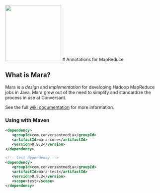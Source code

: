 <img src="https://cloud.githubusercontent.com/assets/3874504/7446254/4280ae1e-f198-11e4-8b9d-6251eefd2f23.png" height="180"/>
# Annotations for MapReduce

## What is Mara? 
Mara is a _design_ and _implementation_ for developing Hadoop MapReduce jobs in Java. Mara grew out of the need to simplify and standardize the process in use at Conversant.

See the full [wiki documentation](https://github.com/conversant/mara/wiki/) for more information.

### Using with Maven

```xml
<dependency>
   <groupId>com.conversantmedia</groupId>
   <artifactId>mara-core</artifactId>
   <version>0.9.2</version>
</dependency>

<!-- test dependency -->
<dependency>
   <groupId>com.conversantmedia</groupId>
   <artifactId>mara-test</artifactId>
   <version>0.9.2</version>
   <scope>test</scope>
</dependency>
```
